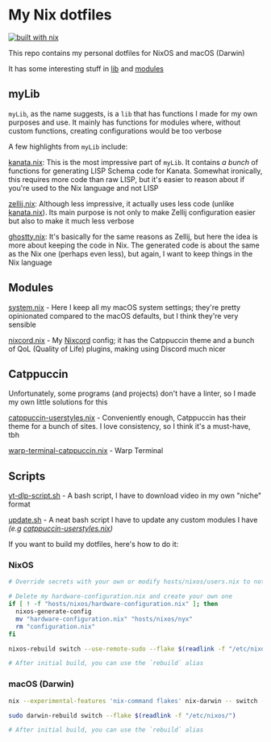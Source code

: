 # My Nix dotfiles

[![built with nix](https://img.shields.io/static/v1?logo=nixos&logoColor=white&label=&message=Built%20with%20Nix&color=41439a)](https://builtwithnix.org)

This repo contains my personal dotfiles for NixOS and macOS (Darwin)

It has some interesting stuff in [lib](lib/) and [modules](modules/)

## myLib

`myLib`, as the name suggests, is a `lib` that has functions I made for my own
purposes and use. It mainly has functions for modules where, without custom
functions, creating configurations would be too verbose

A few highlights from `myLib` include:

[kanata.nix](lib/kanata.nix): This is the most impressive part of `myLib`. It
contains _a bunch_ of functions for generating LISP Schema code for Kanata.
Somewhat ironically, this requires more code than raw LISP, but it's easier to
reason about if you're used to the Nix language and not LISP

[zellij.nix](lib/zellij.nix): Although less impressive, it actually uses less
code (unlike [kanata.nix](lib/kanata.nix)). Its main purpose is not only to make
Zellij configuration easier but also to make it much less verbose

[ghostty.nix](lib/ghostty.nix): It's basically for the same reasons as Zellij,
but here the idea is more about keeping the code in Nix. The generated code is
about the same as the Nix one (perhaps even less), but again, I want to keep
things in the Nix language

## Modules

[system.nix](hosts/darwin/system.nix) - Here I keep all my macOS system
settings; they're pretty opinionated compared to the macOS defaults, but I think
they're very sensible

[nixcord.nix](modules/hm/guis/nixcord.nix) - My
[Nixcord](https://github.com/KaylorBen/nixcord) config; it has the Catppuccin
theme and a bunch of QoL (Quality of Life) plugins, making using Discord much
nicer

## Catppuccin

Unfortunately, some programs (and projects) don't have a linter, so I made my
own little solutions for this

[catppuccin-userstyles.nix](pkgs/catppuccin-userstyles.nix) - Conveniently
enough, Catppuccin has their theme for a bunch of sites. I love consistency, so
I think it's a must-have, tbh

[warp-terminal-catppuccin.nix](pkgs/warp-terminal-catppuccin.nix) - Warp
Terminal

## Scripts

[yt-dlp-script.sh](scripts/yt-dlp-script.sh) - A bash script, I have to download
video in my own "niche" format

[update.sh](pkgs/update.sh) - A neat bash script
I have to update any custom modules I have *(e.g
[catppuccin-userstyles.nix](modules/hm/custom/catppuccin-userstyles.nix))*

If you want to build my dotfiles, here's how to do it:

### NixOS

```bash
# Override secrets with your own or modify hosts/nixos/users.nix to not use secrets

# Delete my hardware-configuration.nix and create your own one
if [ ! -f "hosts/nixos/hardware-configuration.nix" ]; then
  nixos-generate-config
  mv "hardware-configuration.nix" "hosts/nixos/nyx"
  rm "configuration.nix"
fi

nixos-rebuild switch --use-remote-sudo --flake $(readlink -f "/etc/nixos")

# After initial build, you can use the `rebuild` alias
```

### macOS (Darwin)

```bash
nix --experimental-features 'nix-command flakes' nix-darwin -- switch --flake $(readlink -f "/etc/nixos/")

sudo darwin-rebuild switch --flake $(readlink -f "/etc/nixos/")

# After initial build, you can use the `rebuild` alias
```
